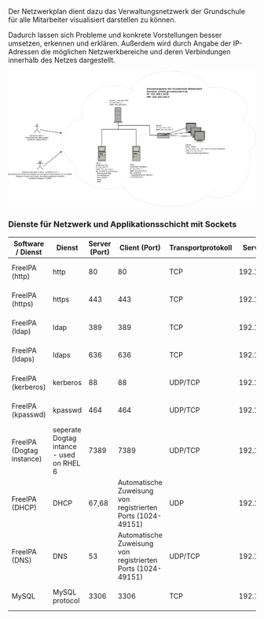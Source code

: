 Der Netzwerkplan dient dazu das Verwaltungsnetzwerk der Grundschule für alle Mitarbeiter visualisiert darstellen zu können.        

Dadurch lassen sich Probleme und konkrete Vorstellungen besser umsetzen, erkennen und erklären. Außerdem wird durch Angabe der IP-Adressen die möglichen Netzwerkbereiche und deren Verbindungen innerhalb des Netzes dargestellt. 

<a href="https://github.com/notenverwaltung/Notenverwaltungssoftware/blob/master/Bilder/Netzwerkplan.png?raw=true" data-toggle="lightbox" data-title="Netzwerkplan" data-footer="Verwaltungsnetz der Grundschule Waltersdorf">
    <img src="https://github.com/notenverwaltung/Notenverwaltungssoftware/blob/master/Bilder/Netzwerkplan.png?raw=true" class="img-fluid">
</a>

### Dienste für Netzwerk und Applikationsschicht mit Sockets
| Software / Dienst         | Dienst                                   | Server (Port) | Client (Port)                                               | Transportprotokoll | Server-IP   | Client-IP                   |
|---------------------------|------------------------------------------|---------------|-------------------------------------------------------------|--------------------|-------------|-----------------------------|
| FreeIPA (http)            | http                                     | 80            | 80                                                          | TCP                | 192.168.1.2 | 192.168.1.10 - 192.168.1.20 |
| FreeIPA (https)           | https                                    | 443           | 443                                                         | TCP                | 192.168.1.2 | 192.168.1.10 - 192.168.1.20 |
| FreeIPA (ldap)            | ldap                                     | 389           | 389                                                         | TCP                | 192.168.1.2 | 192.168.1.10 - 192.168.1.20 |
| FreeIPA (ldaps)           | ldaps                                    | 636           | 636                                                         | TCP                | 192.168.1.2 | 192.168.1.10 - 192.168.1.20 |
| FreeIPA (kerberos)        | kerberos                                 | 88            | 88                                                          | UDP/TCP            | 192.168.1.2 | 192.168.1.10 - 192.168.1.20 |
| FreeIPA (kpasswd)         | kpasswd                                  | 464           | 464                                                         | UDP/TCP            | 192.168.1.2 | 192.168.1.10 - 192.168.1.20 |
| FreeIPA (Dogtag instance) | seperate Dogtag intance - used on RHEL 6 | 7389          | 7389                                                        | UDP/TCP            | 192.168.1.2 | 192.168.1.10 - 192.168.1.20 |
| FreeIPA (DHCP)            | DHCP                                     | 67,68         | Automatische Zuweisung von registrierten Ports (1024-49151) | UDP                | 192.168.1.2 | 192.168.1.10 - 192.168.1.20 |
| FreeIPA (DNS)             | DNS                                      | 53            | Automatische Zuweisung von registrierten Ports (1024-49151) | UDP/TCP            | 192.168.1.2 | 192.168.1.10 - 192.168.1.20 |
| MySQL                     | MySQL protocol                           | 3306          | 3306                                                        | TCP                | 192.168.1.3 | 192.168.1.10 - 192.168.1.20 |
